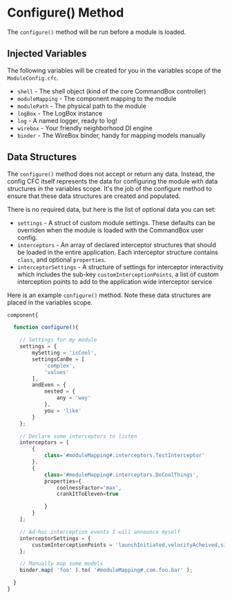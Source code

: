 # Configure\(\) Method

The `configure()` method will be run before a module is loaded.

## Injected Variables

The following variables will be created for you in the variables scope of the `ModuleConfig.cfc`.

* `shell` - The shell object \(kind of the core CommandBox controller\)
* `moduleMapping` - The component mapping to the module
* `modulePath` - The physical path to the module
* `logBox` - The LogBox instance
* `log` - A named logger, ready to log!
* `wirebox` - Your friendly neighborhood DI engine
* `binder` - The WireBox binder, handy for mapping models manually

## Data Structures

The `configure()` method does not accept or return any data. Instead, the config CFC itself represents the data for configuring the module with data structures in the variables scope. It's the job of the configure method to ensure that these data structures are created and populated.

There is no required data, but here is the list of optional data you can set:

* `settings` - A struct of custom module settings.  These defaults can be overriden when the module is loaded with the CommandBox user config.
* `interceptors` - An array of declared interceptor structures that should be loaded in the entire application. Each interceptor structure contains `class`, and optional `properties`.
* `interceptorSettings` - A structure of settings for interceptor interactivity which includes the sub-key `customInterceptionPoints`, a list of custom interception points to add to the application wide interceptor service

Here is an example `configure()` method. Note these data structures are placed in the variables scope.

```javascript
component{

  function configure(){

    // Settings for my module
    settings = {
        mySetting = 'isCool',
        settingsCanBe = [
            'complex',
            'values'
        ],
        andEven = {
            nested = {
                any = 'way'
            },
            you = 'like'
        }
    };

    // Declare some interceptors to listen
    interceptors = [
        {
            class='#moduleMapping#.interceptors.TestInterceptor'
        }, 
        {
            class='#moduleMapping#.interceptors.DoCoolThings',
            properties={
                coolnessFactor='max',
                crankItToEleven=true

            }
        }
    ];

    // Ad-hoc interception events I will announce myself
    interceptorSettings = {
        customInterceptionPoints = 'launchInitiated,velocityAcheived,singularityAcquired'
    };

    // Manually map some models
    binder.map( 'foo' ).to( '#moduleMapping#.com.foo.bar' );

  }
}
```

